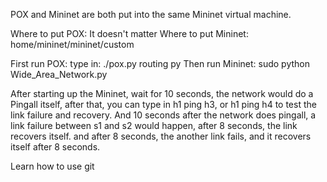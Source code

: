 POX and Mininet are both put into the same Mininet virtual machine. 

Where to put POX: It doesn't matter
Where to put Mininet: home/mininet/mininet/custom

First run POX: type in: ./pox.py routing py
Then run Mininet: sudo python Wide_Area_Network.py

After starting up the Mininet, wait for 10 seconds, the network would do a Pingall itself, after that, you can type in h1 ping h3, or h1 ping h4 to test the link failure and recovery. And 10 seconds after the network does pingall, a link failure between s1 and s2 would happen, after 8 seconds, the link recovers itself. and after 8 seconds, the another link fails, and it recovers itself after 8 seconds. 

Learn how to use git
